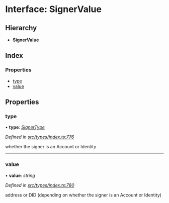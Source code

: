 # Interface: SignerValue

## Hierarchy

* **SignerValue**

## Index

### Properties

* [type](signervalue.md#type)
* [value](signervalue.md#value)

## Properties

###  type

• **type**: *[SignerType](../enums/signertype.md)*

*Defined in [src/types/index.ts:776](https://github.com/PolymathNetwork/polymesh-sdk/blob/4f2fd432/src/types/index.ts#L776)*

whether the signer is an Account or Identity

___

###  value

• **value**: *string*

*Defined in [src/types/index.ts:780](https://github.com/PolymathNetwork/polymesh-sdk/blob/4f2fd432/src/types/index.ts#L780)*

address or DID (depending on whether the signer is an Account or Identity)
